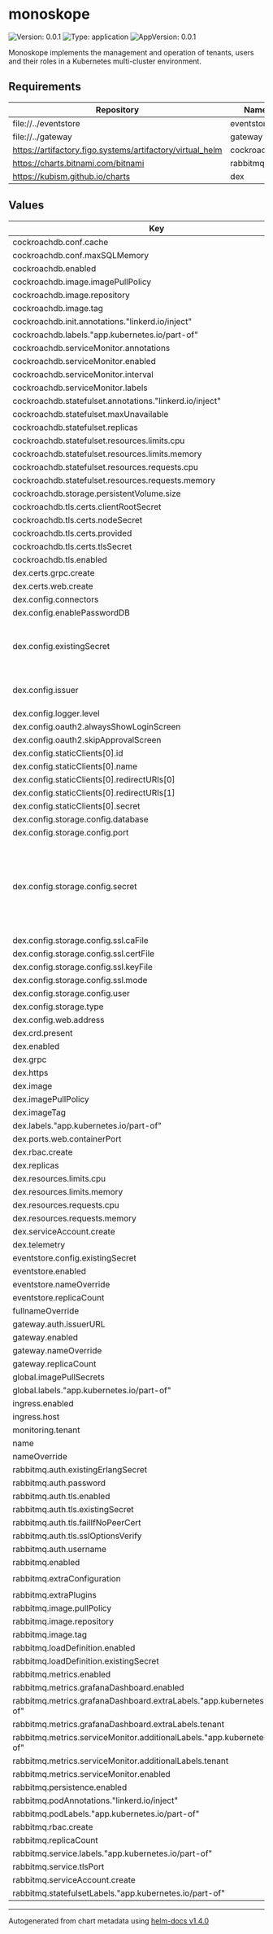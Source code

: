 # monoskope

![Version: 0.0.1](https://img.shields.io/badge/Version-0.0.1-informational?style=flat-square) ![Type: application](https://img.shields.io/badge/Type-application-informational?style=flat-square) ![AppVersion: 0.0.1](https://img.shields.io/badge/AppVersion-0.0.1-informational?style=flat-square)

Monoskope implements the management and operation of tenants, users and their roles in a Kubernetes multi-cluster environment.

## Requirements

| Repository | Name | Version |
|------------|------|---------|
| file://../eventstore | eventstore |  |
| file://../gateway | gateway |  |
| https://artifactory.figo.systems/artifactory/virtual_helm | cockroachdb | 5.0.2 |
| https://charts.bitnami.com/bitnami | rabbitmq | 8.6.1 |
| https://kubism.github.io/charts | dex | 1.0.18 |

## Values

| Key | Type | Default | Description |
|-----|------|---------|-------------|
| cockroachdb.conf.cache | string | `"25%"` |  |
| cockroachdb.conf.maxSQLMemory | string | `"25%"` |  |
| cockroachdb.enabled | bool | `true` |  |
| cockroachdb.image.imagePullPolicy | string | `"Always"` |  |
| cockroachdb.image.repository | string | `"gitlab.figo.systems/platform/dependency_proxy/containers/cockroachdb/cockroach"` |  |
| cockroachdb.image.tag | string | `"v20.2.2"` |  |
| cockroachdb.init.annotations."linkerd.io/inject" | string | `"disabled"` |  |
| cockroachdb.labels."app.kubernetes.io/part-of" | string | `"monoskope"` |  |
| cockroachdb.serviceMonitor.annotations | object | `{}` |  |
| cockroachdb.serviceMonitor.enabled | bool | `true` |  |
| cockroachdb.serviceMonitor.interval | string | `"30s"` |  |
| cockroachdb.serviceMonitor.labels | object | `{}` |  |
| cockroachdb.statefulset.annotations."linkerd.io/inject" | string | `"disabled"` |  |
| cockroachdb.statefulset.maxUnavailable | int | `1` |  |
| cockroachdb.statefulset.replicas | int | `3` |  |
| cockroachdb.statefulset.resources.limits.cpu | int | `1` |  |
| cockroachdb.statefulset.resources.limits.memory | string | `"2Gi"` |  |
| cockroachdb.statefulset.resources.requests.cpu | string | `"500m"` |  |
| cockroachdb.statefulset.resources.requests.memory | string | `"1Gi"` |  |
| cockroachdb.storage.persistentVolume.size | string | `"20Gi"` |  |
| cockroachdb.tls.certs.clientRootSecret | string | `"monoskope-crdb-root"` |  |
| cockroachdb.tls.certs.nodeSecret | string | `"monoskope-crdb-node"` |  |
| cockroachdb.tls.certs.provided | bool | `true` |  |
| cockroachdb.tls.certs.tlsSecret | bool | `true` |  |
| cockroachdb.tls.enabled | bool | `true` |  |
| dex.certs.grpc.create | bool | `false` |  |
| dex.certs.web.create | bool | `false` |  |
| dex.config.connectors | list | `[]` |  |
| dex.config.enablePasswordDB | bool | `false` |  |
| dex.config.existingSecret | string | `"monoskope-dex-config"` | Name of the secret containing the dex config |
| dex.config.issuer | string | `"https://monoskope.io/dex"` | Domain of the issuer (dex) |
| dex.config.logger.level | string | `"debug"` |  |
| dex.config.oauth2.alwaysShowLoginScreen | bool | `false` |  |
| dex.config.oauth2.skipApprovalScreen | bool | `true` |  |
| dex.config.staticClients[0].id | string | `"gateway"` |  |
| dex.config.staticClients[0].name | string | `"Monoskope Gateway"` |  |
| dex.config.staticClients[0].redirectURIs[0] | string | `"http://localhost:8000"` |  |
| dex.config.staticClients[0].redirectURIs[1] | string | `"http://localhost:18000"` |  |
| dex.config.staticClients[0].secret | string | `"{{ .gatewayAppSecret }}"` |  |
| dex.config.storage.config.database | string | `"dex_db"` |  |
| dex.config.storage.config.port | int | `26257` |  |
| dex.config.storage.config.secret | string | `"monoskope-crdb-client-dex"` | Secret containing the certificates to communicate with the storage backend |
| dex.config.storage.config.ssl.caFile | string | `"/etc/dex/certs/ca.crt"` |  |
| dex.config.storage.config.ssl.certFile | string | `"/etc/dex/certs/client.crt"` |  |
| dex.config.storage.config.ssl.keyFile | string | `"/etc/dex/certs/client.key"` |  |
| dex.config.storage.config.ssl.mode | string | `"verify-ca"` |  |
| dex.config.storage.config.user | string | `"dex"` |  |
| dex.config.storage.type | string | `"postgres"` |  |
| dex.config.web.address | string | `"0.0.0.0"` |  |
| dex.crd.present | bool | `true` |  |
| dex.enabled | bool | `false` |  |
| dex.grpc | bool | `false` |  |
| dex.https | bool | `false` |  |
| dex.image | string | `"ghcr.io/dexidp/dex"` |  |
| dex.imagePullPolicy | string | `"Always"` |  |
| dex.imageTag | string | `"v2.27.0"` |  |
| dex.labels."app.kubernetes.io/part-of" | string | `"monoskope"` |  |
| dex.ports.web.containerPort | int | `5556` |  |
| dex.rbac.create | bool | `false` |  |
| dex.replicas | int | `1` |  |
| dex.resources.limits.cpu | string | `"500m"` |  |
| dex.resources.limits.memory | string | `"100Mi"` |  |
| dex.resources.requests.cpu | string | `"100m"` |  |
| dex.resources.requests.memory | string | `"50Mi"` |  |
| dex.serviceAccount.create | bool | `false` |  |
| dex.telemetry | bool | `true` |  |
| eventstore.config.existingSecret | string | `"monoskope-eventstore-config"` |  |
| eventstore.enabled | bool | `true` |  |
| eventstore.nameOverride | string | `"eventstore"` |  |
| eventstore.replicaCount | int | `1` |  |
| fullnameOverride | string | `""` |  |
| gateway.auth.issuerURL | string | `"https://monoskope.io/dex"` |  |
| gateway.enabled | bool | `true` |  |
| gateway.nameOverride | string | `"gateway"` |  |
| gateway.replicaCount | int | `1` |  |
| global.imagePullSecrets | list | `[]` |  |
| global.labels."app.kubernetes.io/part-of" | string | `"monoskope"` |  |
| ingress.enabled | bool | `false` |  |
| ingress.host | string | `"monoskope.io"` |  |
| monitoring.tenant | string | `"finleap-cloud"` |  |
| name | string | `"monoskope"` |  |
| nameOverride | string | `""` |  |
| rabbitmq.auth.existingErlangSecret | string | `"monoskope-rabbitmq-erlang-cookie"` |  |
| rabbitmq.auth.password | string | `""` |  |
| rabbitmq.auth.tls.enabled | bool | `true` |  |
| rabbitmq.auth.tls.existingSecret | string | `"monoskope-rabbitmq-leaf"` |  |
| rabbitmq.auth.tls.failIfNoPeerCert | bool | `true` |  |
| rabbitmq.auth.tls.sslOptionsVerify | string | `"verify_peer"` |  |
| rabbitmq.auth.username | string | `"admin"` |  |
| rabbitmq.enabled | bool | `true` |  |
| rabbitmq.extraConfiguration | string | `"load_definitions = /app/rabbitmq-definitions.json\nauth_mechanisms.1 = EXTERNAL\nssl_cert_login_from = common_name"` |  |
| rabbitmq.extraPlugins | string | `"rabbitmq_auth_mechanism_ssl"` |  |
| rabbitmq.image.pullPolicy | string | `"Always"` |  |
| rabbitmq.image.repository | string | `"gitlab.figo.systems/platform/dependency_proxy/containers/bitnami/rabbitmq"` |  |
| rabbitmq.image.tag | string | `"3.8.9"` |  |
| rabbitmq.loadDefinition.enabled | bool | `true` |  |
| rabbitmq.loadDefinition.existingSecret | string | `"monoskope-rabbitmq-load-definition"` |  |
| rabbitmq.metrics.enabled | bool | `true` |  |
| rabbitmq.metrics.grafanaDashboard.enabled | bool | `true` |  |
| rabbitmq.metrics.grafanaDashboard.extraLabels."app.kubernetes.io/part-of" | string | `"monoskope"` |  |
| rabbitmq.metrics.grafanaDashboard.extraLabels.tenant | string | `"finleap-cloud"` |  |
| rabbitmq.metrics.serviceMonitor.additionalLabels."app.kubernetes.io/part-of" | string | `"monoskope"` |  |
| rabbitmq.metrics.serviceMonitor.additionalLabels.tenant | string | `"finleap-cloud"` |  |
| rabbitmq.metrics.serviceMonitor.enabled | bool | `true` |  |
| rabbitmq.persistence.enabled | bool | `false` |  |
| rabbitmq.podAnnotations."linkerd.io/inject" | string | `"disabled"` |  |
| rabbitmq.podLabels."app.kubernetes.io/part-of" | string | `"monoskope"` |  |
| rabbitmq.rbac.create | bool | `false` |  |
| rabbitmq.replicaCount | int | `3` |  |
| rabbitmq.service.labels."app.kubernetes.io/part-of" | string | `"monoskope"` |  |
| rabbitmq.service.tlsPort | int | `5671` |  |
| rabbitmq.serviceAccount.create | bool | `false` |  |
| rabbitmq.statefulsetLabels."app.kubernetes.io/part-of" | string | `"monoskope"` |  |

----------------------------------------------
Autogenerated from chart metadata using [helm-docs v1.4.0](https://github.com/norwoodj/helm-docs/releases/v1.4.0)
